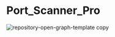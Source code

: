 # Port_Scanner_Pro
![repository-open-graph-template copy](https://user-images.githubusercontent.com/93094166/227741513-9881d8a1-9446-4ba0-b30d-5d8b8348ab34.jpg)
